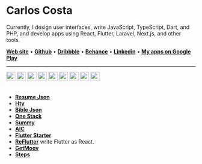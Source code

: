 # Carlos Costa
Currently, I design user interfaces, write JavaScript, TypeScript, Dart, and PHP, and develop apps using React, Flutter, Laravel, Next.js, and other tools.

[**Web site**](https://www.carlosnc.com.br/) • [**Github**](https://github.com/carllosnc) • [**Dribbble**](https://dribbble.com/carllosnc) • [**Behance**](https://www.behance.net/carllosnc) • [**Linkedin**](https://www.linkedin.com/in/carlos-costa-340a61207/) • [**My apps on Google Play**](https://play.google.com/store/apps/developer?id=Carlos+NC&hl=pt_BR&gl=US)

---

<div>
  <img style="text-align: right" width="24" src="https://cdn.jsdelivr.net/gh/devicons/devicon@latest/icons/typescript/typescript-plain.svg" />
  <img style="text-align: right" width="24" src="https://cdn.jsdelivr.net/gh/devicons/devicon@latest/icons/javascript/javascript-original.svg" />
  <img style="text-align: right" width="24" src="https://cdn.jsdelivr.net/gh/devicons/devicon@latest/icons/php/php-original.svg" />
  <img style="text-align: right" width="24" src="https://cdn.jsdelivr.net/gh/devicons/devicon@latest/icons/dart/dart-original.svg" />
  <img style="text-align: right" width="24" src="https://cdn.jsdelivr.net/gh/devicons/devicon@latest/icons/react/react-original.svg" />
  <img style="text-align: right" width="24" src="https://cdn.jsdelivr.net/gh/devicons/devicon@latest/icons/flutter/flutter-original.svg" />
  <img style="text-align: right" width="24" src="https://cdn.jsdelivr.net/gh/devicons/devicon@latest/icons/svelte/svelte-original.svg" />
  <img style="text-align: right" width="24" src="https://cdn.jsdelivr.net/gh/devicons/devicon@latest/icons/vuejs/vuejs-original.svg" />
  <img style="text-align: right" width="24" src="https://cdn.jsdelivr.net/gh/devicons/devicon@latest/icons/figma/figma-original.svg" />
</div>

<br/>


- [**Resume Json**](https://github.com/carllosnc/resume-json)
- [**Hty**](https://github.com/carllosnc/hty)
- [**Bible Json**](https://github.com/carllosnc/bible_json)
- [**One Stack**](https://github.com/carllosnc/one-stack)
- [**Summy**](https://github.com/carllosnc/summy)
- [**AIC**](https://github.com/carllosnc/aic)
- [**Flutter Starter**](https://github.com/carllosnc/flutter_starter)
- [**ReFlutter**](https://github.com/carllosnc/reflutter) write Flutter as React.
- [**GetMoov**](https://github.com/carllosnc/getmoov)
- [**Steps**](https://github.com/carllosnc/steps)

